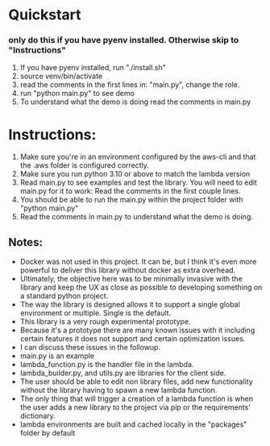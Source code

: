 # Quickstart
### only do this if you have pyenv installed. Otherwise skip to "Instructions"
1. If you have pyenv installed, run "./install.sh"
2. source venv/bin/activate
3. read the comments in the first lines in: "main.py", change the role.
4. run "python main.py" to see demo 
5. To understand what the demo is doing read the comments in main.py 


# Instructions:

1. Make sure you're in an environment configured by the aws-cli and that the .aws folder is configured correctly. 
2. Make sure you run python 3.10 or above to match the lambda version
3. Read main.py to see examples and test the library. You will need to edit main.py for it to work: Read the comments in the first couple lines. 
4. You should be able to run the main.py within the project folder with "python main.py"
5. Read the comments in main.py to understand what the demo is doing. 

## Notes:
- Docker was not used in this project. It can be, but I think it's even more powerful to deliver this library without docker as extra overhead. 
- Ultimately, the objective here was to be minimally invasive with the library and keep the UX as close as possible to developing something on a standard python project.
- The way the library is designed allows it to support a single global environment or multiple. Single is the default.
- This library is a very rough experimental prototype.
- Because it's a prototype there are many known issues with it including certain features it does not support and certain optimization issues. 
- I can discuss these issues in the followup.   
- main.py is an example 
- lambda_function.py is the handler file in the lambda.
- lambda_builder.py, and utils.py are libraries for the client side.
- The user should be able to edit non library files, add new functionality without the library having to spawn a new lambda function.
- The only thing that will trigger a creation of a lambda function is when the user adds a new library to the project via pip or the requirements' dictionary.
- lambda environments are built and cached locally in the "packages" folder by default
